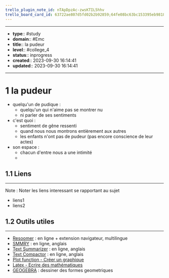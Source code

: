 ```yaml
---
trello_plugin_note_id: nTApDpzAc-zwsKTIL5hhv
trello_board_card_id: 63722ae807d5fd02b2b92859;64fe08bc63bc153395eb9818
---
```




---
- **type**:: #study
- **domain**:: #Emc
- **title**:: la pudeur
- **level**:: #college_4
- **status**:: inprogress
- **created**:: 2023-09-30 16:14:41
- **updated**:: 2023-09-30 16:14:41
---


# 1 la pudeur

- quelqu'un de pudique :
	- quelqu'un qui n'aime pas se montrer nu
	- ni parler de ses sentiments
- c'est quoi :
	- sentiment de gêne ressenti 
	- quand nous nous montrons entièrement aux autres 
	- les enfants n'ont pas de pudeur (pas encore conscience de leur actes)
- son espace :
	- chacun d'entre nous a une intimité
	- 

## 1.1	Liens
---

Note :  Noter les liens interessant se rapportant au sujet

- liens1
- liens2



## 1.2	Outils utiles
---

-   [Resoomer](https://resoomer.com/fr) : en ligne + extension navigateur, multilingue
-   [SMMRY](https://smmry.com/) : en ligne, anglais
-   [Text Summarizer](http://textsummarization.net/text-summarizer) : en ligne, anglais
-   [Text Compactor](https://www.textcompactor.com/) : en ligne, anglais
- [Plot function - Créer un graphique](https://github.com/leonhma/obsidian-functionplot)
- [Latex - Ecrire des mathématiques](https://fr.wikibooks.org/wiki/LaTeX/%C3%89crire_des_math%C3%A9matiques)
- [GEOGEBRA](https://www.geogebra.org/geometry?lang=fr) : dessiner des formes geometriques 